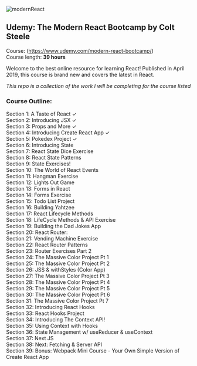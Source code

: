 ![modernReact](https://user-images.githubusercontent.com/24855472/61600077-bea36b80-abfc-11e9-9261-02d2d20652f9.png)

## Udemy: The Modern React Bootcamp by Colt Steele 
Course: (https://www.udemy.com/modern-react-bootcamp/) <br>
Course length: <b>39 hours</b>

Welcome to the best online resource for learning React! Published in April 2019, this course is brand new and covers the latest in React.

*This repo is a collection of the work I will be completing for the course listed*

### Course Outline:
Section 1: A Taste of React &check; <br>
Section 2: Introducing JSX &check; <br>
Section 3: Props and More &check; <br>
Section 4: Introducing Create React App &check; <br>
Section 5: Pokedex Project &check; <br>
Section 6: Introducing State  <br>
Section 7: React State Dice Exercise  <br>
Section 8: React State Patterns  <br>
Section 9: State Exercises!  <br>
Section 10: The World of React Events  <br>
Section 11: Hangman Exercise <br>
Section 12: Lights Out Game <br>
Section 13: Forms in React <br>
Section 14: Forms Exercise <br>
Section 15: Todo List Project <br>
Section 16: Building Yahtzee <br>
Section 17: React Lifecycle Methods <br>
Section 18: LifeCycle Methods & API Exercise <br>
Section 19: Building the Dad Jokes App <br>
Section 20: React Router: <br>
Section 21: Vending Machine Exercise <br>
Section 22: React Router Patterns <br>
Section 23: Router Exercises Part 2 <br>
Section 24: The Massive Color Project Pt 1 <br>
Section 25: The Massive Color Project Pt 2 <br>
Section 26: JSS & withStyles (Color App) <br>
Section 27: The Massive Color Project Pt 3 <br>
Section 28: The Massive Color Project Pt 4 <br>
Section 29: The Massive Color Project Pt 5 <br>
Section 30: The Massive Color Project Pt 6 <br>
Section 31: The Massive Color Project Pt 7 <br>
Section 32: Introducing React Hooks <br>
Section 33: React Hooks Project <br>
Section 34: Introducing The Context API! <br>
Section 35: Using Context with Hooks <br>
Section 36: State Management w/ useReducer &
useContext <br>
Section 37: Next JS <br>
Section 38: Next: Fetching & Server API <br>
Section 39: Bonus: Webpack Mini Course - Your Own
Simple Version of Create React App <br>
